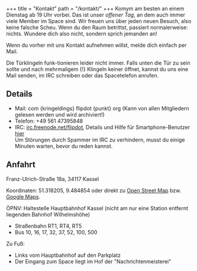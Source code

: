 +++
title = "Kontakt"
path = "/kontakt/"
+++
Komym am besten an einem Dienstag ab 19 Uhr vorbei. Das ist unser *offener Tag*, an dem auch immer viele Member im Space sind. Wir freuen uns über jeden neuen Besuch, also keine falsche Scheu. Wenn du den Raum betrittst, passiert normalerweise: nichts. Wundere dich also nicht, sondern sprich jemanden an!

Wenn du vorher mit uns Kontakt aufnehmen willst, melde dich einfach per Mail.

Die Türklingeln funk-tionieren leider nicht immer. Falls unten die Tür zu sein sollte und nach mehrmaligem {!} Klingeln keiner öffnet, kannst du uns eine Mail senden, im IRC schreiben oder das Spacetelefon anrufen.

## Details

* Mail: com {kringeldings} flipdot {punkt} org (Kann von allen Mitgliedern gelesen werden und wird archiviert!)
* Telefon: +49 561 47395848
* IRC: [irc.freenode.net/flipdot][irc], Details und Hilfe für Smartphone-Benutzer [hier][irc-details]  
  <i class="fas fa-exclamation-triangle"></i> Um Störungen durch Spammer im IRC zu verhindern, musst du einige Minuten warten, bevor du reden kannst.

[irc]: irc://irc.freenode.net/flipdot
[irc-details]: https://flipdot.org/wiki/IRC

## Anfahrt

Franz-Ulrich-Straße 18a, 34117 Kassel

Koordinaten: 51.318205, 9.484854 oder direkt zu [Open Street Map][osm] bzw. [Google Maps][gmaps].

ÖPNV: Haltestelle Hauptbahnhof Kassel (nicht am nur eine Station entfernt liegenden Bahnhof Wilhelmshöhe)

* Straßenbahn RT1, RT4, RT5
* Bus 10, 16, 17, 32, 37, 52, 100, 500 

Zu Fuß:

* Links vom Hauptbahnhof auf den Parkplatz
* Der Eingang zum Space liegt im Hof der "Nachrichtenmeisterei" 

[osm]: https://www.openstreetmap.org/node/1716494567/
[gmaps]: https://www.google.de/maps/place/Flipdot+Hackerspace+Kassel/@51.318212,9.4826443,17z/data=!3m1!4b1!4m5!3m4!1s0x47bb3f3569c83b53:0x6bb77c6ef1794ed2!8m2!3d51.318212!4d9.484833
